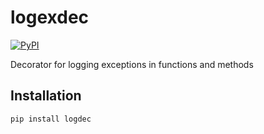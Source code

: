 # logexdec

[![PyPI](https://img.shields.io/pypi/v/logdec)](https://pypi.org/project/logdec)

Decorator for logging exceptions in functions and methods

## Installation

```bash
pip install logdec
```

